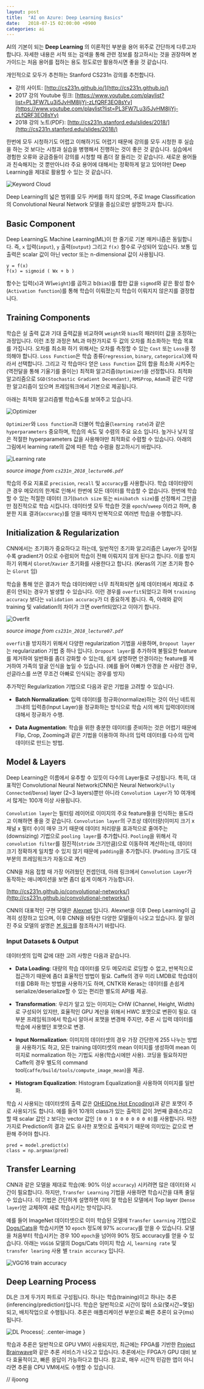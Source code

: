 ```yaml
---
layout: post
title:  "AI on Azure: Deep Learning Basics"
date:   2018-07-15 02:00:00 +0900
categories: ai
---
```


AI의 기본이 되는 __Deep Learning__ 의 이론적인 부분을 용어 위주로 간단하게 다루고자 합니다. 자세한 내용은 서적 또는 검색을 통해 관련 정보를 참고하시는 것을 권장하며 본 가이드는 처음 용어를 접하는 용도 정도로만 활용하시면 좋을 것 같습니다.

개인적으로 모두가 추천하는 Stanford CS231n 강의를 추천합니다. 

- 강의 사이트: [http://cs231n.github.io/](http://cs231n.github.io/)
- 2017 강의 Youtube 링크: [https://www.youtube.com/playlist?list=PL3FW7Lu3i5JvHM8ljYj-zLfQRF3EO8sYv](https://www.youtube.com/playlist?list=PL3FW7Lu3i5JvHM8ljYj-zLfQRF3EO8sYv)
- 2018 강의 노트(PDF): [http://cs231n.stanford.edu/slides/2018/](http://cs231n.stanford.edu/slides/2018/)

한번에 모두 시청하기도 어렵고 이해하기도 어렵기 때문에 강의를 모두 시청한 후 실습을 하는 것 보다는 시청과 실습을 병행해서 진행하는 것이 좋은 것 같습니다. 실습에서 경험한 오류와 궁금증들이 강의를 시청할 때 좀더 잘 들리는 것 같습니다. 새로운 용어들과 친숙해지는 것 뿐만아니라 주요 용어에 대해서는 정확하게 알고 있어야만 Deep Learning을 제대로 활용할 수 있는 것 같습니다.

![Keyword Cloud](/images/aoa-dl_keyword_cloud.png)

Deep Learning의 넓은 범위를 모두 커버를 하지 않으며, 주로 Image Classification의 Convolutional Neural Network 모델을 중심으로만 설명하고자 합니다.

## Basic Component

Deep Learning도 Machine Learning(ML)이 한 줄기로 기본 매커니즘은 동일합니다. 즉, `x` 입력(`input`), `y` 출력(`output`) 그리고 `f(x)` 함수로 구성되어 있습니다. 보통 입출력은 scalar 값이 아닌 vector 또는 n-dimensional 값이 사용됩니다.

```
y = f(x)
f(x) = sigmoid ( Wx + b )
```

함수는 입력(`x`)과 W(`weight`)를 곱하고 b(`bias`)를 합한 값을 `sigmod`와 같은 활성 함수(`Activation function`)를 통해 학습이 이뤄졌는지 학습이 이뤄지지 않은지를 결정합니다. 

## Training Components

학습은 실 출력 값과 기대 출력값을 비교하여 `weight`와 `bias`의 패러미터 값을 조정하는 과정입니다. 이런 조정 과정은 ML과 마찬가지로 두 값의 오차를 최소화하는 학습 목표를 가집니다. 오차를 최소화 하기 위해서는 오차를 측정할 수 있는 `Cost` 또는 `Loss`을 정의해야 합니다. `Loss Function`은 학습 종류(`regression`, `binary`, `categorical`)에 따라서 선택합니다. 그리고 각 학습마다 얻은 `Loss Function` 값의 합을 최소화 시켜주는 (역전달을 통해 기울기를 줄이는) 최적화 알고리즘(`Optimizer`)을 선정합니다. 최적화 알고리즘으로 `SGD(Stochastic Gradient Decendant)`, `RMSProp`, `Adam`과 같은 다양한 알고리즘이 있으며 프레임워크에서 기본으로 제공됩니다.

아래는 최적화 알고리즘별 학습속도를 보여주고 있습니다.

![Optimizer](/images/aoa-optimizer.gif)

`Optimizer`와 `Loss function`과 더불어 학습율(`learning rate`)과 같은 `hyperparameters` 중요하며, 학습의 속도 및 수렴의 주요 요소 입니다. 높거나 낮지 않은 적절한 hyperparameters 값을 사용해야만 최적화로 수렴할 수 있습니다. 아래의 그림에서 learning rate의 값에 따른 학습 수렴을 참고하시기 바랍니다.

![Learning rate](/images/aoa-lr_loss_epoch.png)

_source image from `cs231n_2018_lecture06.pdf`_

학습의 주요 지표로 `precision`, `recall` 및 `accuracy`를 사용합니다. 학습 데이터량이 큰 경우 메모리의 한계로 인해서 한번에 모든 데이터를 학습할 수 없습니다. 한번에 학습할 수 있는 적절한 데이터 크기(`batch size` 또는 `minibatch size`)를 선정해서 그만큼만 점진적으로 학습 시킵니다. 데이터셋 모두 학습한 것을 `epoch`/`sweep` 이라고 하며, 충분한 지표 결과(`accuracy`)를 얻을 때까지 반복적으로 여러번 학습을 수행합니다. 

## Initialization & Regularization

CNN에서는 초기화가 중요하다고 하는데, 일반적인 초기화 알고리즘은 Layer가 깊어질 수록 gradient가 0으로 수렴되어 학습이 전해 이뤄지지 않게 된다고 합니다. 이를 방지하기 위해서 `Glorot`/`Xavier` 초기화를 사용한다고 합니다. (Keras의 기본 초기화 함수는 `Glorot` 임)  

학습을 통해 얻은 결과가 학습 데이터에만 너무 최적화되면 실제 데이터에서 제대로 추론이 안되는 경우가 발생할 수 있습니다. 이런 경우를 `overfit`되었다고 하며 `training accuracy` 보다는 `validation accuracy`가 더 중요하게 봅니다. 즉, 아래와 같이 training 및 validation의 차이가 크면 overfit되었다고 이야기 합니다.

![Overfit](/images/aoa-overfit.png)

_source image from `cs231n_2018_lecture07.pdf`_

`overfit`을 방지하기 위해서 다양한 regularization 기법을 사용하며, `Dropout layer`는 regularization 기법 중 하나 입니다. `Dropout layer`를 추가하여 불필요한 feature를 제거하여 일반화를 좀더 강화할 수 있는데, 쉽게 설명하면 안경이라는 feature를 제거하여 가족의 얼굴 인식을 높일 수 있습니다. (예를 들어 아빠가 안경을 쓴 사람인 경우, 선글라스를 쓰면 무조건 아빠로 인식되는 경우를 방지)

추가적인 Regularlization 기법으로 다음과 같은 기법을 고려할 수 있습니다.

- __Batch Normalization__: 입력 데이터를 정규화(normalize)하는 것이 아닌 네트워크내의 입력층(Input Layer)을 정규화하는 방식으로 학습 시의 배치 입력데이터에 대해서 정규화가 수행. 

- __Data Augmentation__: 학습을 위한 충분한 데이터를 준비하는 것은 어렵기 때문에 Flip, Crop, Zooming과 같은 기법을 이용하여 하나의 입력 데이터를 다수의 입력 데이터로 만드는 방법.

## Model & Layers

Deep Learning은 이름에서 유추할 수 있듯이 다수의 Layer들로 구성됩니다. 특히, 대표적인 Convolutional Neural Network(CNN)은 Neural Network(`Fully Connected`/`Dense`) layer (2~3 layers)뿐만 아니라 `Convolution Layer`가 10 여개에서 많게는 100개 이상 사용됩니다.

`Convolution layer`는 필터링 레이어로 이미지의 주요 feature들을 인식하는 용도라고 이해하면 좋을 것 같습니다. `Convolution layer`의 구조상 데이터량(이미지 크기 x 채널 x 필터 수)이 매우 크기 때문에 데이터 처리량을 효과적으로 줄여주는(downsizing) 기법으로 `pooling layer`를 추가합니다. `Pooling`을 위해서 각 `convolution filter`를 점진적(`stride` 크기만큼)으로 이동하여 계산하는데, 데이터 크기 정확하게 일치할 수 있지 않기 때문에 `padding`을 추가합니다. (`Padding` 크기도 대부분의 프레임워크가 자동으로 계산)

CNN을 처음 접할 때 가장 어려웠던 컨셉인데, 아래 링크에서 `Convolution Layer`가 동작하는 애니메이션을 보면 좀더 쉽게 이해가 가능합니다.

[http://cs231n.github.io/convolutional-networks/](http://cs231n.github.io/convolutional-networks/)

CNN의 대표적인 구현 모델은 [Alexnet](https://en.wikipedia.org/wiki/AlexNet) 입니다. Alexnet을 이후 Deep Learning이 급격히 성장하고 있으며, 이후 CNN을 바탕한 다양한 모델들이 나오고 있습니다. 잘 알려진 주요 모델의 설명은 [본 링크](https://medium.com/@sidereal/cnns-architectures-lenet-alexnet-vgg-googlenet-resnet-and-more-666091488df5)를 참조하시기 바랍니다.

### Input Datasets & Output

데이터셋의 입력 값에 대한 고려 사항은 다음과 같습니다. 

- __Data Loading__: 대량의 학습 데이터를 모두 메모리로 로딩할 수 없고, 반복적으로 접근하기 때문에 좀더 효율적인 방법이 필요. Caffe의 경우 미리 LMDB로 학습데이터를 DB화 하는 방법을 사용하기도 하며, CNTK와 Keras는 데이터를 손쉽게 serialize/deserialize할 수 있는 편리한 별도의 API를 제공.

- __Transformation__: 우리가 알고 있는 이미지는 CHW (Channel, Height, Width)로 구성되어 있지만, 효율적인 GPU 계산을 위해서 HWC 포맷으로 변환이 필요. 대부분 프레임워크에서 학습시 알아서 포맷을 변경해 주지만, 추론 시 입력 데이터를 학습에 사용했던 포맷으로 변경.

- __Input Normalization__: 이미지의 데이터셋의 경우 가장 간단한게 255 나누는 방법을 사용하기도 하고, 모든 training 데이터셋의 mean 이미지를 생성하여 mean 이미지로 normalization 하는 기법도 사용(학습시에만 사용). 코딩을 필요하지만 Caffe의 경우 별도의 command tool(`caffe/build/tools/compute_image_mean`)을 제공.

- __Histogram Equalization__: Histogram Equalization을 사용하여 이미지를 일반화.

학습 시 사용되는 데이터셋의 출력 값은 [OHE(One Hot Encoding)](https://en.wikipedia.org/wiki/One-hot)과 같은 포맷이 주로 사용되기도 합니다. 예를 들어 10개의 class가 있는 출력의 값이 3번째 클래스라고 할 때 scalar 값인 `2` 보다는 vector 값인 `[0 0 1 0 0 0 0 0 0 0]`를 사용합니다. 마찬가지로 Prediction의 결과 값도 유사한 포맷으로 출력되기 때문에 의미있는 값으로 변환해 주어야 합니다.

```
pred = model.predict(x)
class = np.argmax(pred)
```

## Transfer Learning

CNN과 같은 모델을 제대로 학습(예: 90% 이상 `accuracy`) 시키려면 많은 데이터와 시간이 필요합니다. 하지만, `Transfer Learning` 기법을 사용하면 학습시간을 대폭 줄일 수 있습니다. 이 기법은 간단하게 설명하면 이미 잘 학습된 모델에서 Top layer (`Dense layer`)만 교체하여 새로 학습시키는 방식입니다. 

예를 들어 ImageNet 데이터셋으로 이미 학습된 모델에 `Transfer Learning` 기법으로 [Dogs/Cats](https://www.kaggle.com/c/dogs-vs-cats)을 학습시키면 10 `epoch` 정도에 97% `accuracy`를 얻을 수 있습니다. 모델을 처음부터 학습시키는 경우 100 `epoch`을 넘어야 90% 정도 accuracy를 얻을 수 있습니다. 아래는 `VGG16` 모델의 Dogs/Cats 이미지 학습 시, `learning rate` 및 `transfer learing` 사용 별 `train accuracy` 입니다.

![VGG16 train accuracy](/images/aoa-vgg16_train.png)

## Deep Learning Process

DL은 크게 두가지 파트로 구성됩니다. 하나는 학습(training)이고 하나는 추론(inferencing/prediction)입니다. 학습은 일반적으로 시간이 많이 소요(몇시간~몇일)되고, 배치작업으로 수행됩니다. 추론은 애플리케이션 부분으로 빠른 추론이 요구(ms)됩니다.

![DL Process](/images/aoa-dl_process.png){: .center-image }

학습과 추론은 일반적으로 GPU VM이 사용되지만, 최근에는 FPGA를 기반한 [Project Brainwave](https://www.microsoft.com/en-us/research/blog/microsoft-unveils-project-brainwave/)와 같은 추론 서비스가 나오고 있습니다. 추론에서는 FPGA가 GPU 대비 보다 효율적이고, 빠른 응답이 가능하다고 합니다. 참고로, 매우 시간적 민감한 앱이 아니라면 추론을 CPU VM에서도 수행할 수 있습니다.

// iljoong